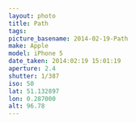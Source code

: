 ```yaml
---
layout: photo
title: Path
tags: 
picture_basename: 2014-02-19-Path
make: Apple
model: iPhone 5
date_taken: 2014:02:19 15:01:19
aperture: 2.4
shutter: 1/387
iso: 50
lat: 51.132897
lon: 0.287000
alt: 96.78
---
```



